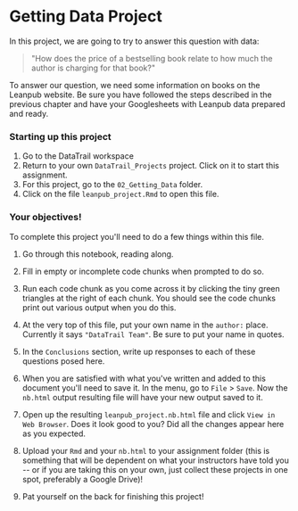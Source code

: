 


# Getting Data Project

In this project, we are going to try to answer this question with data:

> "How does the price of a bestselling book relate to how much the author is charging for that book?"

To answer our question, we need some information on books on the Leanpub website. Be sure you have followed the steps described in the previous chapter and have your Googlesheets with Leanpub data prepared and ready.

### Starting up this project

1. Go to the DataTrail workspace
3. Return to your own `DataTrail_Projects` project. Click on it to start this assignment.
4. For this project, go to the `02_Getting_Data` folder.
5. Click on the file `leanpub_project.Rmd` to open this file.

### Your objectives!

To complete this project you'll need to do a few things within this file.  

1. Go through this notebook, reading along.

2. Fill in empty or incomplete code chunks when prompted to do so.

3. Run each code chunk as you come across it by clicking the tiny green triangles at the right of each chunk. You should see the code chunks print out various output when you do this.

4. At the very top of this file, put your own name in the `author:` place. Currently it says `"DataTrail Team"`. Be sure to put your name in quotes.

5. In the `Conclusions` section, write up responses to each of these questions posed here.

6. When you are satisfied with what you've written and added to this document you'll need to save it. In the menu, go to `File` > `Save`. Now the `nb.html` output resulting file will have your new output saved to it.

7. Open up the resulting `leanpub_project.nb.html` file and click `View in Web Browser`. Does it look good to you? Did all the changes appear here as you expected.

8. Upload your `Rmd` and your `nb.html` to your assignment folder (this is something that will be dependent on what your instructors have told you -- or if you are taking this on your own, just collect these projects in one spot, preferably a Google Drive)!

7. Pat yourself on the back for finishing this project!
